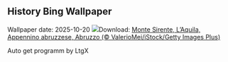 ## History Bing Wallpaper
Wallpaper date: 2025-10-20
![](https://www.bing.com/th?id=OHR.MonteVelino_IT-IT3560922998_UHD.jpg&w=1000)Download: [Monte Sirente, L’Aquila, Appennino abruzzese, Abruzzo (© ValerioMei/iStock/Getty Images Plus)](https://www.bing.com/th?id=OHR.MonteVelino_IT-IT3560922998_UHD.jpg)

Auto get programm by LtgX
